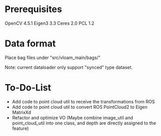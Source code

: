 # Prerequisites

OpenCV 4.5.1
Eigen3 3.3
Ceres 2.0
PCL 1.2

# Data format

Place bag files under "src/vloam_main/bags/"

Note: current dataloader only support "synced" type dataset. 

# To-Do-List

- Add code to point cloud util to receive the transformations from ROS
- Add code to point cloud util to convert ROS PointCloud2 to Eigen MatrixXd
- Refactor and optimize VO (Maybe combine image_util and point_cloud_util into one class, and depth are directly assigned to the feature)
